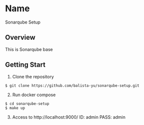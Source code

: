 # Name

Sonarqube Setup

## Overview

This is Sonarqube base

## Getting Start

1. Clone the repository

```
$ git clone https://github.com/balista-yu/sonarqube-setup.git
```

2. Run docker compose
```
$ cd sonarqube-setup
$ make up
```

3. Access to http://localhost:9000/
ID: admin
PASS: admin
